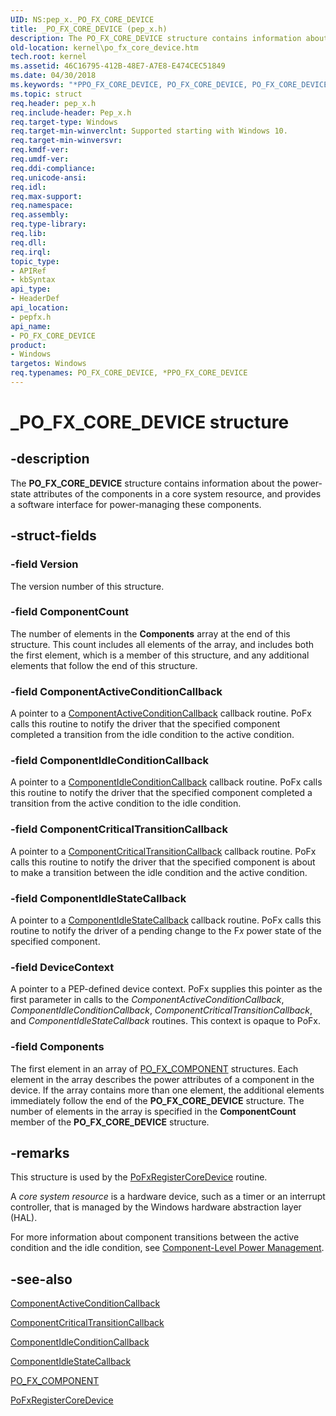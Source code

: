 ```yaml
---
UID: NS:pep_x._PO_FX_CORE_DEVICE
title: _PO_FX_CORE_DEVICE (pep_x.h)
description: The PO_FX_CORE_DEVICE structure contains information about the power-state attributes of the components in a core system resource, and provides a software interface for power-managing these components.
old-location: kernel\po_fx_core_device.htm
tech.root: kernel
ms.assetid: 46C16795-412B-48E7-A7E8-E474CEC51849
ms.date: 04/30/2018
ms.keywords: "*PPO_FX_CORE_DEVICE, PO_FX_CORE_DEVICE, PO_FX_CORE_DEVICE structure [Kernel-Mode Driver Architecture], PPO_FX_CORE_DEVICE, PPO_FX_CORE_DEVICE structure pointer [Kernel-Mode Driver Architecture], _PO_FX_CORE_DEVICE, kernel.po_fx_core_device, pepfx/PO_FX_CORE_DEVICE, pepfx/PPO_FX_CORE_DEVICE"
ms.topic: struct
req.header: pep_x.h
req.include-header: Pep_x.h
req.target-type: Windows
req.target-min-winverclnt: Supported starting with Windows 10.
req.target-min-winversvr: 
req.kmdf-ver: 
req.umdf-ver: 
req.ddi-compliance: 
req.unicode-ansi: 
req.idl: 
req.max-support: 
req.namespace: 
req.assembly: 
req.type-library: 
req.lib: 
req.dll: 
req.irql: 
topic_type:
- APIRef
- kbSyntax
api_type:
- HeaderDef
api_location:
- pepfx.h
api_name:
- PO_FX_CORE_DEVICE
product:
- Windows
targetos: Windows
req.typenames: PO_FX_CORE_DEVICE, *PPO_FX_CORE_DEVICE
---
```


# _PO_FX_CORE_DEVICE structure


## -description


The <b>PO_FX_CORE_DEVICE</b> structure contains information about the power-state attributes of the components in a core system resource, and provides a software interface for power-managing these components.


## -struct-fields




### -field Version

The version number of this structure.


### -field ComponentCount

The number of elements in the <b>Components</b> array at the end of this structure. This count includes all elements of the array, and includes both the first element, which is a member of this structure,  and any additional elements that follow the end of this structure.


### -field ComponentActiveConditionCallback

A pointer to a  <a href="https://msdn.microsoft.com/library/windows/hardware/hh406416">ComponentActiveConditionCallback</a> callback routine. PoFx calls this routine to notify the driver that the specified component completed a transition from the idle condition to the active condition.


### -field ComponentIdleConditionCallback

A pointer to a <a href="https://msdn.microsoft.com/library/windows/hardware/hh406420">ComponentIdleConditionCallback</a> callback routine. PoFx calls this routine to notify the driver that the specified component completed a transition from the active condition to the idle condition.


### -field ComponentCriticalTransitionCallback

A pointer to a <a href="https://msdn.microsoft.com/library/windows/hardware/mt186630">ComponentCriticalTransitionCallback</a> callback routine. PoFx calls this routine to notify the driver that the specified component is about to make a transition between the idle condition and the active condition.


### -field ComponentIdleStateCallback

A pointer to a <a href="https://msdn.microsoft.com/library/windows/hardware/hh450931">ComponentIdleStateCallback</a> callback routine. PoFx calls this routine to notify the driver of a pending change to the F<i>x</i> power state of the specified component.


### -field DeviceContext

A pointer to a PEP-defined device context. PoFx supplies this pointer as the first parameter in calls to the <i>ComponentActiveConditionCallback</i>, <i>ComponentIdleConditionCallback</i>, <i>ComponentCriticalTransitionCallback</i>, and <i>ComponentIdleStateCallback</i> routines. This context is opaque to PoFx.


### -field Components

The first element in an array of <a href="https://msdn.microsoft.com/library/windows/hardware/hh439575">PO_FX_COMPONENT</a> structures. Each element in the array describes the power attributes of a component in the device. If the array contains more than one element, the additional elements immediately follow the end of the <b>PO_FX_CORE_DEVICE</b> structure. The number of elements in the array is specified in the <b>ComponentCount</b> member of the <b>PO_FX_CORE_DEVICE</b> structure.


## -remarks



This structure is used by the <a href="https://msdn.microsoft.com/library/windows/hardware/mt186871">PoFxRegisterCoreDevice</a> routine.

A <i>core system resource</i> is a hardware device, such as a timer or an interrupt controller, that is managed by the Windows hardware abstraction layer (HAL).

For more information about component transitions between the active condition and the idle condition, see <a href="https://msdn.microsoft.com/library/windows/hardware/hh450935">Component-Level Power Management</a>.




## -see-also




<a href="https://msdn.microsoft.com/library/windows/hardware/hh406416">ComponentActiveConditionCallback</a>



<a href="https://msdn.microsoft.com/library/windows/hardware/mt186630">ComponentCriticalTransitionCallback</a>



<a href="https://msdn.microsoft.com/library/windows/hardware/hh406420">ComponentIdleConditionCallback</a>



<a href="https://msdn.microsoft.com/library/windows/hardware/hh450931">ComponentIdleStateCallback</a>



<a href="https://msdn.microsoft.com/library/windows/hardware/hh439575">PO_FX_COMPONENT</a>



<a href="https://msdn.microsoft.com/library/windows/hardware/mt186871">PoFxRegisterCoreDevice</a>
 

 

